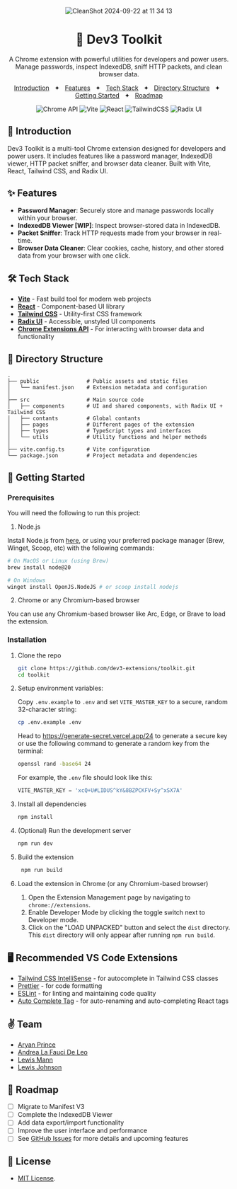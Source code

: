 <div align="center">

![CleanShot 2024-09-22 at 11 34 13](https://github.com/user-attachments/assets/d2151b9b-14c9-45bc-a2a0-ddfa25d2bbca)

# 🚀 Dev3 Toolkit

<p>A Chrome extension with powerful utilities for developers and power users. Manage passwords, inspect IndexedDB, sniff HTTP packets, and clean browser data.</p>

<a href="#-introduction">Introduction</a>
<span>&nbsp;&nbsp;✦&nbsp;&nbsp;</span>
<a href="#-features">Features</a>
<span>&nbsp;&nbsp;✦&nbsp;&nbsp;</span>
<a href="#-tech-stack">Tech Stack</a>
<span>&nbsp;&nbsp;✦&nbsp;&nbsp;</span>
<a href="#-directory-structure">Directory Structure</a>
<span>&nbsp;&nbsp;✦&nbsp;&nbsp;</span>
<a href="#-getting-started">Getting Started</a>
<span>&nbsp;&nbsp;✦&nbsp;&nbsp;</span>
<a href="#-roadmap">Roadmap</a>

![Chrome API](https://img.shields.io/badge/Chrome%20Extension-black?style=for-the-badge&logo=ChromeWebStore&logoColor=EAB300)
![Vite](https://img.shields.io/badge/vite-black?style=for-the-badge&logo=vite&logoColor=%23646CFF.svg)
![React](https://img.shields.io/badge/react-black?style=for-the-badge&logo=react&logoColor=%2361DAFB)
![TailwindCSS](https://img.shields.io/badge/tailwind-black?style=for-the-badge&logo=tailwind-css&logoColor=2338B2AC)
![Radix UI](https://img.shields.io/badge/Radix%20UI-black?style=for-the-badge&logo=radix-ui&logoColor=white)

</div>

## 📝 Introduction

Dev3 Toolkit is a multi-tool Chrome extension designed for developers and power users. It includes features like a password manager, IndexedDB viewer, HTTP packet sniffer, and browser data cleaner. Built with Vite, React, Tailwind CSS, and Radix UI.

## ✨ Features

- **Password Manager**: Securely store and manage passwords locally within your browser.
- **IndexedDB Viewer [WIP]**: Inspect browser-stored data in IndexedDB.
- **Packet Sniffer**: Track HTTP requests made from your browser in real-time.
- **Browser Data Cleaner**: Clear cookies, cache, history, and other stored data from your browser with one click.

## 🛠️ Tech Stack

- **[Vite](https://vitejs.dev/)** - Fast build tool for modern web projects
- **[React](https://react.dev/)** - Component-based UI library
- **[Tailwind CSS](https://tailwindcss.com/)** - Utility-first CSS framework
- **[Radix UI](https://radix-ui.com/primitives/)** - Accessible, unstyled UI components
- **[Chrome Extensions API](https://developer.chrome.com/docs/extensions/reference/api)** - For interacting with browser data and functionality

## 📂 Directory Structure

```
.
├── public               # Public assets and static files
│   └── manifest.json    # Extension metadata and configuration
│
├── src                  # Main source code
│   ├── components       # UI and shared components, with Radix UI + Tailwind CSS
│   ├── contants         # Global contants
│   ├── pages            # Different pages of the extension
│   ├── types            # TypeScript types and interfaces
│   └── utils            # Utility functions and helper methods
│
├── vite.config.ts       # Vite configuration
└── package.json         # Project metadata and dependencies
```

## 🚀 Getting Started

### Prerequisites

You will need the following to run this project:

1. Node.js

Install Node.js from [here](https://nodejs.org/en/download/), or using your preferred package manager (Brew, Winget, Scoop, etc) with the following commands:

```sh
# On MacOS or Linux (using Brew)
brew install node@20

# On Windows
winget install OpenJS.NodeJS # or scoop install nodejs
```

2. Chrome or any Chromium-based browser

You can use any Chromium-based browser like Arc, Edge, or Brave to load the extension.

### Installation

1. Clone the repo

   ```sh
   git clone https://github.com/dev3-extensions/toolkit.git
   cd toolkit
   ```

2. Setup environment variables:

   Copy `.env.example` to `.env` and set `VITE_MASTER_KEY` to a secure, random 32-character string:

   ```sh
   cp .env.example .env
   ```

   Head to https://generate-secret.vercel.app/24 to generate a secure key or use the following command to generate a random key from the terminal:

   ```sh
   openssl rand -base64 24
   ```

   For example, the `.env` file should look like this:

   ```ts
   VITE_MASTER_KEY = 'xcQ+U#LIDUS^kY&8BZPCKFV+Sy^xSX7A'
   ```

3. Install all dependencies

   ```sh
   npm install
   ```

4. (Optional) Run the development server

   ```sh
   npm run dev
   ```

5. Build the extension

   ```sh
    npm run build
   ```

6. Load the extension in Chrome (or any Chromium-based browser)

   1. Open the Extension Management page by navigating to `chrome://extensions`.
   2. Enable Developer Mode by clicking the toggle switch next to Developer mode.
   3. Click on the "LOAD UNPACKED" button and select the `dist` directory. This `dist` directory will only appear after running `npm run build`.

## 🖥️ Recommended VS Code Extensions

- [Tailwind CSS IntelliSense](https://marketplace.visualstudio.com/items?itemName=bradlc.vscode-tailwindcss) - for autocomplete in Tailwind CSS classes
- [Prettier](https://marketplace.visualstudio.com/items?itemName=esbenp.prettier-vscode) - for code formatting
- [ESLint](https://marketplace.visualstudio.com/items?itemName=dbaeumer.vscode-eslint) - for linting and maintaining code quality
- [Auto Complete Tag](https://marketplace.visualstudio.com/items?itemName=formulahendry.auto-complete-tag) - for auto-renaming and auto-completing React tags

## ✌️ Team

- [Aryan Prince](https://x.com/aryxnprince)
- [Andrea La Fauci De Leo](https://github.com/Bosurgi)
- [Lewis Mann](https://github.com/LEDMann)
- [Lewis Johnson](https://github.com/lewisj576)

## 🎯 Roadmap

- [ ] Migrate to Manifest V3
- [ ] Complete the IndexedDB Viewer
- [ ] Add data export/import functionality
- [ ] Improve the user interface and performance
- [ ] See [GitHub Issues](https://github.com/dev3-extensions/toolkit/issues?q=sort:updated-desc+is:issue+is:open) for more details and upcoming features

## 🔑 License

- [MIT License](https://github.com/dev3-extensions/toolkit/blob/main/LICENSE).
